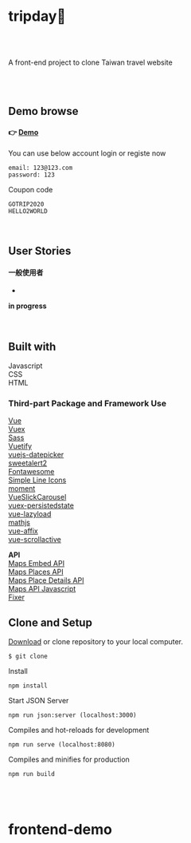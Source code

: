 # tripday🦉 
<br>
<br>

A front-end project to clone Taiwan travel website


<br>


<br>

## Demo browse
####  👉 [Demo]()

You can use below account login or registe now
```
email: 123@123.com  
password: 123
```

Coupon code
```
GOTRIP2020 
HELLO2WORLD
```


<br>

## User Stories

#### 一般使用者

- 

 
 **in progress**

<br>

## Built with

Javascript  
CSS  
HTML



### Third-part Package and Framework Use 
[Vue](https://vuejs.org/v2/guide/installation.html)  
[Vuex](https://vuex.vuejs.org/)  
[Sass](https://sass-lang.com/)  
[Vuetify](https://vuetifyjs.com/en/)  
[vuejs-datepicker](https://www.npmjs.com/package/vuejs-datepicker)  
[sweetalert2](https://sweetalert2.github.io/)  
[Fontawesome](https://fontawesome.com/)  
[Simple Line Icons](https://simplelineicons.github.io/)   
[moment](https://www.npmjs.com/package/moment)  
[VueSlickCarousel](https://github.com/gs-shop/vue-slick-carousel)  
[vuex-persistedstate](https://www.npmjs.com/package/vuex-persistedstate)   
[vue-lazyload](https://github.com/hilongjw/vue-lazyload#image-listener-filter)   
[mathjs](https://mathjs.org/)    
[vue-affix](https://www.npmjs.com/package/vue-affix)     
[vue-scrollactive](https://www.npmjs.com/package/vue-scrollactive)    


**API**  
[Maps Embed API](https://developers.google.com/maps/documentation/embed/get-started)     
[Maps Places API](https://developers.google.com/places/web-service/overview)     
[Maps Place Details API](https://developers.google.com/places/web-service/details)   
[Maps API Javascript](https://developers.google.com/maps/documentation/javascript/overview)    
[Fixer](https://fixer.io/)





## Clone and Setup
[Download]() or clone repository to your local computer.
```
$ git clone 
```

Install
```
npm install
```

Start JSON Server
```
npm run json:server (localhost:3000)
```

Compiles and hot-reloads for development
```
npm run serve (localhost:8080)
```

Compiles and minifies for production
```
npm run build
```


<br>
<br>


# frontend-demo
